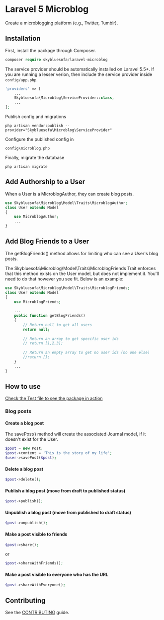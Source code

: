 # Laravel 5 Microblog

Create a microblogging platform (e.g., Twitter, Tumblr).

## Installation

First, install the package through Composer.

```php
composer require skybluesofa/laravel-microblog
```

The service provider should be automatically installed on Laravel 5.5+. If you are running a lesser verion, then include the service provider inside `config/app.php`.

```php
'providers' => [
    ...
    Skybluesofa\Microblog\ServiceProvider::class,
    ...
];
```
Publish config and migrations

```
php artisan vendor:publish --provider="Skybluesofa\Microblog\ServiceProvider"
```
Configure the published config in
```
config\microblog.php
```
Finally, migrate the database
```
php artisan migrate
```

## Add Authorship to a User
When a User is a MicroblogAuthor, they can create blog posts.
```php
use Skybluesofa\Microblog\Model\Traits\MicroblogAuthor;
class User extends Model
{
    use MicroblogAuthor;
    ...
}
```

## Add Blog Friends to a User
The getBlogFriends() method allows for limiting who can see a User's blog posts.

The Skybluesofa\Microblog\Model\Traits\MicroblogFriends Trait enforces that this method exists on the User model, but does not implement it. You'll need to do that however you see fit. Below is an example:
```php
use Skybluesofa\Microblog\Model\Traits\MicroblogFriends;
class User extends Model
{
    use MicroblogFriends;
    
    ...
    public function getBlogFriends()
    {
        // Return null to get all users
        return null;
    
        // Return an array to get specific user ids
        // return [1,2,3];
    
        // Return an empty array to get no user ids (no one else)
        //return [];
    }
    ...
}
```

## How to use
[Check the Test file to see the package in action](https://github.com/skybluesofa/laravel-microblog/blob/master/tests/Unit/MicroblogPostBasicTest.php)

### Blog posts

#### Create a blog post
The savePost() method will create the associated Journal model, if it doesn't exist for the User.
```php
$post = new Post;
$post->content = 'This is the story of my life';
$user->savePost($post);
```

#### Delete a blog post
```php
$post->delete();
```

#### Publish a blog post (move from draft to published status)
```php
$post->publish();
```

#### Unpublish a blog post (move from published to draft status)
```php
$post->unpublish();
```

#### Make a post visible to friends
```php
$post->share();
```
or
```php
$post->shareWithFriends();
```

#### Make a post visible to everyone who has the URL
```php
$post->shareWithEveryone();
```

## Contributing
See the [CONTRIBUTING](CONTRIBUTING.md) guide.
